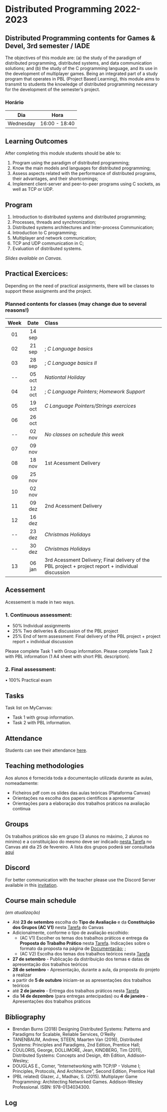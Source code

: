 # Distributed Programming 2022-2023

## Distributed Programming contents for Games & Devel, 3rd semester / IADE

The objectives of this module are: (a) the study of the paradigm of distributed programming, distributed systems, and data communication solutions; and (b) the study of the C programming language, and its use in the development of multiplayer games. Being an integrated part of a study program that operates in PBL (Project Based Learning), this module aims to transmit to students the knowledge of distributed programming necessary for the development of the semester’s project.


### Horário 
| Dia | Hora | 
| :-----------: | :-----------: | 
| Wednesday | 16:00 - 18:40 | 

## Learning Outcomes

After completing this module students should be able to:
1. Program using the paradigm of distributed programming;
2. Know the main models and languages for distributed programming;
3. Assess aspects related with the performance of distributed programs, their advantages, and their shortcomings;
4. Implement client-server and peer-to-peer programs using C sockets, as well as TCP or UDP.

## Program

1. Introduction to distributed systems and distributed programming;
2. Processes, threads and synchronization;
3. Distributed systems architectures and Inter-process Communication;
4. Introduction to C programming;
5. Multiplayer and network communication;
6. TCP and UDP communication in C;
7. Evaluation of distributed systems.

*Slides available on Canvas.*

## Practical Exercices:

Depending on the need of practical assignments, there will be classes to support these assigments and the project.

### Planned contents for classes (may change due to several reasons!)
| Week | Date | Class |
| :-----------: | :-----------: | :---------- |
| 01 | 14 sep |   |
| 02 | 21 sep | ; *C Language basics*  |
| 03 | 28 sep | ; *C Language basics II* |
| -- | 05 oct | *Nationtal Holiday* |
| 04 | 12 oct | ; *C Language Pointers*; *Homework Support* |
| 05 | 19 oct | *C Language Pointers/Strings exercices*  |
| 06 | 26 oct |  |
| -- | 02 nov | *No classes on schedule this week* |
| 07 | 09 nov |   |
| 08 | 18 nov |  1st Acessment Delivery |
| 09 | 25 nov |   |
| 10 | 02 nov |   |
| 11 | 09 dez |  2nd Acessment Delivery|
| 12 | 16 dez |   |
| -- | 23 dez | *Christmas Holidays* |
| -- | 30 dez | *Christmas Holidays* |
| 13 | 06 jan |  3rd Acessment Delivery; Final delivery of the PBL project + project report + individual discussion |

## Acessement 

Acessement is made in two ways.

### 1. Continuous assessment:
-	50% Individual assignments
-	25% Two deliveries & discussion of the PBL project 
-	25% End of term assessment: Final delivery of the PBL project + project report + individual discussion

Please complete Task 1 with Group information.
Please complete Task 2 with PBL information (1 A4 sheet with short PBL description).

### 2. Final assessment:
•	100% Practical exam

## Tasks

Task list on MyCanvas:
- Task 1 with group information.
- Task 2 with PBL information.

## Attendance

Students can see their attendance [here](https://docs.google.com/spreadsheets/d/e/2PACX-1vQXmUbA_pEfSGp1CvN28CubOIn6omHCVuQ9C_zCtLbnYJ9l6600lTdMC1XRzK1d3EPha1e_ggaCPNKI/pubhtml?gid=1412701734&single=true).

## Teaching methodologies 
Aos alunos é fornecida toda a documentação utilizada durante as aulas, nomeadamente:
- Ficheiros pdf com os slides das aulas teóricas (Plataforma Canvas)
- Orientações na escolha dos papers cientificos a apresentar
- Orientações para a elaboração dos trabalhos práticos na avaliação continua

## Groups
Os trabalhos práticos são em grupo (3 alunos no máximo, 2 alunos no minimo) e a constituiçãoo do mesmo deve ser indicado [nesta Tarefa](https://mycampus.pt/courses/9033/assignments/8782) no Canvas até dia 25 de fevereiro.
A lista dos grupos poderá ser consultada [aqui](https://docs.google.com/spreadsheets/d/e/2PACX-1vSH-YzCTJ9YAJ5jNGcHNwEwd6AZf-q17Jd35VI3c3L16X0Xh6gbeZY1o2GrLsLtZFuMuZCSZC3t4Df-/pubhtml?gid=703206536&single=true)

## Discord

For better communication with the teacher please use the Discord Server available in this [invitation](https://discord.gg/8Et4knVd).

## Course main schedule
*(em atualização)*
- Até **23 de setembro** escolha do **Tipo de Avaliação** e da **Constituição dos Grupos (AC V1)** nesta [Tarefa](https://mycampus.pt/courses/13232/assignments/15479) do Canvas 
- Adicionalmente, conforme o tipo de avaliação escolhido:
  - (AC V1) Escolher os temas dos trabalhos práticos e entrega da **Proposta do Trabalho Prático** nesta [Tarefa](https://mycampus.pt/courses/13232/assignments/15480). Indicações sobre o formato da proposta na página de [Documentação](https://github.com/pmrosa-classes/SistemasDistribuidos-2022-2023/tree/main/TrabsP); ;
  - (AC V2) Escolha dos temas dos trabalhos teóricos nesta [Tarefa](https://mycampus.pt/courses/13232/assignments/15481)
- **27 de setembro** - Publicação da distribuição dos temas e datas de apresentação dos trabalhos teóricos 
- **28 de setembro** - Apresentação, durante a aula, da proposta do projeto a realizar 
- a partir de **5 de outubro** iniciam-se as apresentações dos trabalhos teóricos 
- até **2 de janeiro** - Entrega dos trabalhos práticos nesta [Tarefa](https://mycampus.pt/courses/13232/assignments/15482)
- dia **14 de dezembro** (para entregas antecipadas) ou **4 de janeiro** - Apresentações dos trabalhos práticos 

## Bibliography
- Brendan Burns (2018) Designing Distributed Systems: Patterns and Paradigms for Scalable, Reliable Services, O’Reilly
- TANENBAUM, Andrew, STEEN, Maarten Van (2016), Distributed Systems: Principles and Paradigms, 2nd Edition, Prentice Hall;
- COULORIS, George, DOLLIMORE, Jean, KINDBERG, Tim (2011), Distributed Systems: Concepts and Design, 4th Edition, Addison-Wesley;
- DOUGLAS E., Comer, “Internetworking with TCP/IP - Volume I; Principles, Protocols, And Architecture”, Second Edition, Prentice Hall
- (PBL related) Glazer, J., Madhav, S. (2015). Multiplayer Game Programming: Architecting Networked Games. Addison-Wesley Professional. ISBN: 978-0134034300.


## Log



